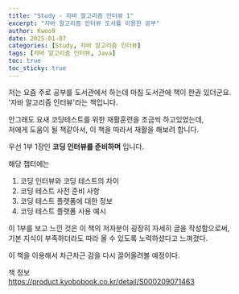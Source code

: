 ```yaml
---
title: "Study - 자바 알고리즘 인터뷰 1"
excerpt: "자바 알고리즘 인터뷰 도서를 이용한 공부"
author: Kwoo9
date: 2025-01-07
categories: [Study, 자바 알고리즘 인터뷰]
tags: [자바 알고리즘 인터뷰, Java]
toc: true
toc_sticky: true
---
```


저는 요즘 주로 공부를 도서관에서 하는데 마침 도서관에 책이 한권 있더군요.  
'자바 알고리즘 인터뷰'라는 책입니다.

안그래도 요새 코딩테스트를 위한 재활훈련을 조금씩 하고있었는데,  
저에게 도움이 될 책같아서, 이 책을 따라서 재활을 해보려 합니다.

우선 1부 1장인 **코딩 인터뷰를 준비하며** 입니다.

해당 챕터에는  
1. 코딩 인터뷰와 코딩 테스트의 차이
2. 코딩 테스트 사전 준비 사항
3. 코딩 테스트 플랫폼에 대한 정보
4. 코딩 테스트 플랫폼 사용 예시

이 1부를 보고 느낀 것은 이 책의 저자분이 굉장히 자세히 글을 작성함으로써,  
기본 지식이 부족하더라도 따라 올 수 있도록 노력하셨다고 느껴졌다.

이 책을 이용해서 차근차근 감을 다시 끌어올려볼 예정이다.

책 정보  
https://product.kyobobook.co.kr/detail/S000209071463